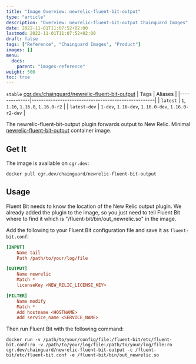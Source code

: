 ```yaml
---
title: "Image Overview: newrelic-fluent-bit-output"
type: "article"
description: "Overview: newrelic-fluent-bit-output Chainguard Images"
date: 2022-11-01T11:07:52+02:00
lastmod: 2022-11-01T11:07:52+02:00
draft: false
tags: ["Reference", "Chainguard Images", "Product"]
images: []
menu:
  docs:
    parent: "images-reference"
weight: 500
toc: true
---
```


`stable` [cgr.dev/chainguard/newrelic-fluent-bit-output](https://github.com/chainguard-images/images/tree/main/images/newrelic-fluent-bit-output)
| Tags         | Aliases                                            |
|--------------|----------------------------------------------------|
| `latest`     | `1`, `1.16`, `1.16.0`, `1.16.0-r2`                 |
| `latest-dev` | `1-dev`, `1.16-dev`, `1.16.0-dev`, `1.16.0-r2-dev` |



The newrelic-fluent-bit-output plugin forwards output to New Relic. Minimal [newrelic-fluent-bit-output](https://github.com/newrelic/newrelic-fluent-bit-output) container image.

## Get It

The image is available on `cgr.dev`:

```
docker pull cgr.dev/chainguard/newrelic-fluent-bit-output
```

## Usage

Fluent Bit needs to know the location of the New Relic output plugin. We already added the plugin to the image, so you just need to tell Fluent Bit where to find it which is "/fluent-bit/bin/out_newrelic.so" in the image.

Add the following to your Fluent Bit configuration file and save it as `fluent-bit.conf`:

```ini
[INPUT]
    Name tail
    Path /path/to/your/log/file

[OUTPUT]
    Name newrelic
    Match *
    licenseKey <NEW_RELIC_LICENSE_KEY>

[FILTER]
    Name modify
    Match *
    Add hostname <HOSTNAME>
    Add service_name <SERVICE_NAME>
```

Then run Fluent Bit with the following command:

```shell
docker run -v /path/to/your/config/file:/fluent-bit/etc/fluent-bit.conf:ro -v /path/to/your/log/file:/path/to/your/log/file:ro cgr.dev/chainguard/newrelic-fluent-bit-output -c /fluent-bit/etc/fluent-bit.conf -e /fluent-bit/bin/out_newrelic.so
```


